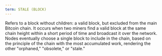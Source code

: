 ```yaml
---
term: STALE (BLOCK)
---
```


Refers to a block without children: a valid block, but excluded from the main Bitcoin chain. It occurs when two miners find a valid block at the same chain height within a short period of time and broadcast it over the network. Nodes eventually choose a single block to include in the chain, based on the principle of the chain with the most accumulated work, rendering the other "orphaned," "obsolete," or "stale."

